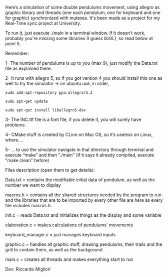 Here’s a simulation of some double pendulums movement, using allegro as graphic library and threads (one each pendulum, one for keyboard and one for graphic) synchronized with mutexes. It's been made as a project for my Real-Time sync project at University.



To run it, just execute ./main in a terminal window. 
If it doesn't work, probably you're missing some libraries (I guess libGL), so read below at point 5.




Remember:

1- The number of pendulums is up to you (max 9), just modify the Data.txt file as explained there.

2- It runs with allegro 5, so if you got version 4 you should install this one as well to try the simulator -> on ubuntu use, in order,

	sudo add-apt-repository ppa:allegro/5.2
	
	sudo apt-get update
	
	sudo apt-get install liballegro5-dev 
	
3- The INC.ttf file is a font file, if you delete it, you will surely have problems.

4- CMake stuff is created by CLion on Mac OS, so it’s useless on Linux, where….

5- … to use the simulator navigate in that directory through terminal and execute “make” and then "./main" (if it says it already compiled, execute "make clean" before)







Files description (open them to get details):



Data.txt = contains the modifiable initial data of pendulum, as well as the number we want to display

macros.h = contains all the shared structures needed by the program to run and the libraries that are to be 		imported by every other file are here as every file includes macros.h.

init.c = reads Data.txt and initializes things as the display and some variable

elaboration.c = makes calculations of pendulums' movements

keyboard_manager.c = just manages keyboard inputs

graphic.c = handles all graphic stuff, drawing pendulums, their trails and the grill to contain them, as well as
	the background

main.c = creates all threads and makes everything start to run








Dev: Riccardo Migliori
